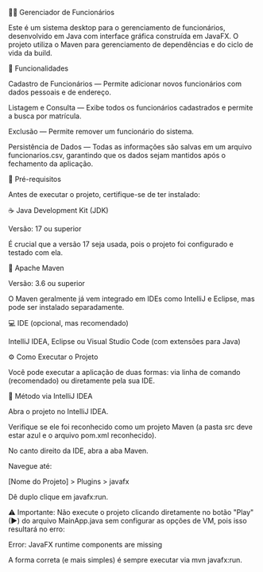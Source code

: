 🧑‍💼 Gerenciador de Funcionários

Este é um sistema desktop para o gerenciamento de funcionários, desenvolvido em Java com interface gráfica construída em JavaFX.
O projeto utiliza o Maven para gerenciamento de dependências e do ciclo de vida da build.

🚀 Funcionalidades

Cadastro de Funcionários — Permite adicionar novos funcionários com dados pessoais e de endereço.

Listagem e Consulta — Exibe todos os funcionários cadastrados e permite a busca por matrícula.

Exclusão — Permite remover um funcionário do sistema.

Persistência de Dados — Todas as informações são salvas em um arquivo funcionarios.csv, garantindo que os dados sejam mantidos após o fechamento da aplicação.

🧩 Pré-requisitos

Antes de executar o projeto, certifique-se de ter instalado:

☕ Java Development Kit (JDK)

Versão: 17 ou superior

É crucial que a versão 17 seja usada, pois o projeto foi configurado e testado com ela.

🧱 Apache Maven

Versão: 3.6 ou superior

O Maven geralmente já vem integrado em IDEs como IntelliJ e Eclipse, mas pode ser instalado separadamente.

💻 IDE (opcional, mas recomendado)

IntelliJ IDEA, Eclipse ou Visual Studio Code (com extensões para Java)

⚙️ Como Executar o Projeto

Você pode executar a aplicação de duas formas: via linha de comando (recomendado) ou diretamente pela sua IDE.

🧰 Método via IntelliJ IDEA

Abra o projeto no IntelliJ IDEA.

Verifique se ele foi reconhecido como um projeto Maven (a pasta src deve estar azul e o arquivo pom.xml reconhecido).

No canto direito da IDE, abra a aba Maven.

Navegue até:

[Nome do Projeto] > Plugins > javafx

Dê duplo clique em javafx:run.

⚠️ Importante:
Não execute o projeto clicando diretamente no botão "Play" (▶) do arquivo MainApp.java sem configurar as opções de VM, pois isso resultará no erro:

Error: JavaFX runtime components are missing


A forma correta (e mais simples) é sempre executar via mvn javafx:run.
